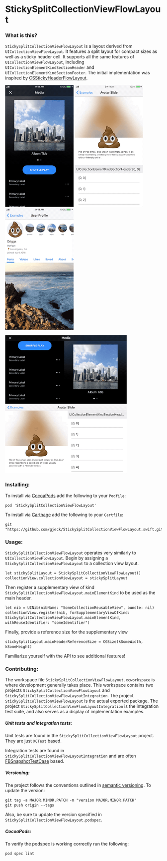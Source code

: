 # StickySplitCollectionViewFlowLayout

### What is this?
`StickySplitCollectionViewFlowLayout` is a layout derived from `UICollectionViewFlowLayout`. It features a split layout for compact sizes as well as a sticky header cell. It supports all the same features of `UICollectionViewFlowLayout`, including `UICollectionElementKindSectionHeader` and `UICollectionElementKindSectionFooter`. The initial implementation was inspired by [CSStickyHeaderFlowLayout](https://github.com/CSStickyHeaderFlowLayout/CSStickyHeaderFlowLayout).

![media_portrait](StickySplitCollectionViewFlowLayoutIntegration/Assets/media_portrait.gif "Media Portrait Example") ![media_portrait](StickySplitCollectionViewFlowLayoutIntegration/Assets/avatar_portrait.gif "Avatar Portrait Example") ![media_portrait](StickySplitCollectionViewFlowLayoutIntegration/Assets/user_portrait.gif "User Portrait Example")

![media_landscape](StickySplitCollectionViewFlowLayoutIntegration/Assets/media_landscape.gif "Media Landscape Example")
![media_landscape](StickySplitCollectionViewFlowLayoutIntegration/Assets/avatar_landscape.gif "Avatar Landscape Example")

### Installing:
To install via [CocoaPods](https://cocoapods.org/) add the following to your `Podfile`:
```
pod 'StickySplitCollectionViewFlowLayout'
```

To install via [Carthage](https://github.com/Carthage/Carthage) add the following to your `Cartfile`:
```
git "https://github.com/gjeck/StickySplitCollectionViewFlowLayout.swift.git"
```

### Usage:
`StickySplitCollectionViewFlowLayout` operates very similarly to `UICollectionViewFlowLayout`. Begin by assigning a `StickySplitCollectionViewFlowLayout` to a collection view layout.
```
let stickySplitLayout = StickySplitCollectionViewFlowLayout()
collectionView.collectionViewLayout = stickySplitLayout
```

Then register a supplementary view of kind `StickySplitCollectionViewFlowLayout.mainElementKind` to be used as the main header.
```
let nib = UINib(nibName: "SomeCollectionReusableView", bundle: nil)
collectionView.register(nib, forSupplementaryViewOfKind: StickySplitCollectionViewFlowLayout.mainElementKind, withReuseIdentifier: "someIdentifier")
```

Finally, provide a reference size for the supplementary view
```
stickySplitLayout.mainHeaderReferenceSize = CGSize(kSomeWidth, kSomeHeight)
```

Familiarize yourself with the API to see additional features!

### Contributing:
The workspace file `StickySplitCollectionViewFlowLayout.xcworkspace` is where development generally takes place. This workspace contains two projects `StickySplitCollectionViewFlowLayout` and `StickySplitCollectionViewFlowLayoutIntegration`. The project `StickySplitCollectionViewFlowLayout` is the actual exported package. The project `StickySplitCollectionViewFlowLayoutIntegration` is the integration test suite, and also serves as a display of implementation examples.

##### Unit tests and integration tests:
Unit tests are found in the `StickySplitCollectionViewFlowLayout` project. They are just `XCTest` based.

Integration tests are found in `StickySplitCollectionViewFlowLayoutIntegration` and are often [FBSnapshotTestCase](https://github.com/uber/ios-snapshot-test-case) based.

##### Versioning:
The project follows the conventions outlined in [semantic versioning](http://semver.org/). To update the version:
```
git tag -a MAJOR.MINOR.PATCH -m "version MAJOR.MINOR.PATCH"
git push origin --tags
```
Also, be sure to update the version specified in `StickySplitCollectionViewFlowLayout.podspec`.

##### CocoaPods:
To verify the podspec is working correctly run the following:
```
pod spec lint
```
